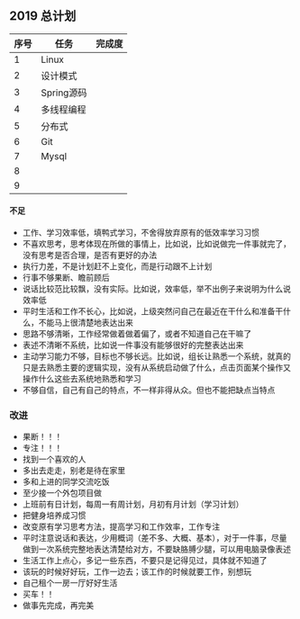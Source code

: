 ## 2019 总计划

| 序号 | 任务       | 完成度 |
| ---- | ---------- | ------ |
| 1    | Linux      |        |
| 2    | 设计模式   |        |
| 3    | Spring源码 |        |
| 4    | 多线程编程 |        |
| 5    | 分布式     |        |
| 6    | Git        |        |
| 7    | Mysql      |        |
| 8    |            |        |
| 9    |            |        |





#### 不足

- 工作、学习效率低，填鸭式学习，不舍得放弃原有的低效率学习习惯
- 不喜欢思考，思考体现在所做的事情上，比如说，比如说做完一件事就完了，没有思考是否合理，是否有更好的办法
- 执行力差，不是计划赶不上变化，而是行动跟不上计划
- 行事不够果断、瞻前顾后
- 说话比较范比较飘，没有实际。比如说，效率低，举不出例子来说明为什么说效率低
- 平时生活和工作不长心，比如说，上级突然问自己在最近在干什么和准备干什么，不能马上很清楚地表达出来
- 思路不够清晰，工作经常做着做着偏了，或者不知道自己在干嘛了
- 表述不清晰不系统，比如说一件事没有能够很好的完整表达出来
- 主动学习能力不够，目标也不够长远。比如说，组长让熟悉一个系统，就真的只是去熟悉主要的逻辑实现，没有从系统启动做了什么，点击页面某个操作又操作什么这些去系统地熟悉和学习
- 不够自信，自己有自己的特点，不一样非得从众。但也不能把缺点当特点

### 改进

- 果断！！！
- 专注！！！
- 找到一个喜欢的人
- 多出去走走，别老是待在家里
- 多和上进的同学交流吃饭
- 至少接一个外包项目做
- 上班前有日计划，每周一有周计划，月初有月计划（学习计划）
- 把健身培养成习惯
- 改变原有学习思考方法，提高学习和工作效率，工作专注
- 平时注意说话和表达，少用概词（差不多、大概、基本），对于一件事，尽量做到一次系统完整地表达清楚给对方，不要缺胳膊少腿，可以用电脑录像表述
- 生活工作上点心，多记一些东西，不要只是记得见过，具体就不知道了
- 该玩的时候好好玩，工作一边去；该工作的时候就要工作，别想玩
- 自己租个一房一厅好好生活
- 买车！！
- 做事先完成，再完美